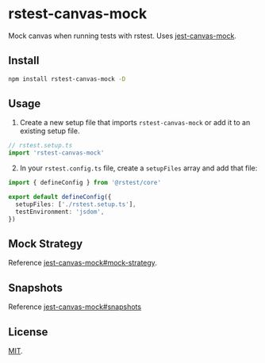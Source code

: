 # rstest-canvas-mock

Mock canvas when running tests with rstest. Uses [jest-canvas-mock](https://github.com/hustcc/jest-canvas-mock).

## Install

```bash
npm install rstest-canvas-mock -D
```

## Usage

1. Create a new setup file that imports `rstest-canvas-mock` or add it to an existing setup file.

```ts
// rstest.setup.ts
import 'rstest-canvas-mock'
```

2. In your `rstest.config.ts` file, create a `setupFiles` array and add that file:

```ts
import { defineConfig } from '@rstest/core'

export default defineConfig({
  setupFiles: ['./rstest.setup.ts'],
  testEnvironment: 'jsdom',
})
```

## Mock Strategy

Reference [jest-canvas-mock#mock-strategy](https://github.com/hustcc/jest-canvas-mock#mock-strategy).

## Snapshots

Reference [jest-canvas-mock#snapshots](https://github.com/hustcc/jest-canvas-mock#snapshots)

## License

[MIT](./LICENSE).
